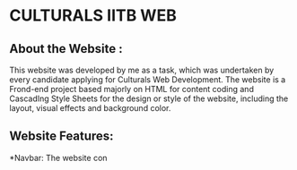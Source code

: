 # CULTURALS IITB WEB
## About the Website :
This website was developed by me as a task, which was undertaken by every candidate applying for Culturals Web Development. The website is a Frond-end project based majorly on HTML for content coding and CascadIng Style Sheets for the design or style of the website, including the layout, visual effects and background color. 

## Website Features:
*Navbar:
The website con
